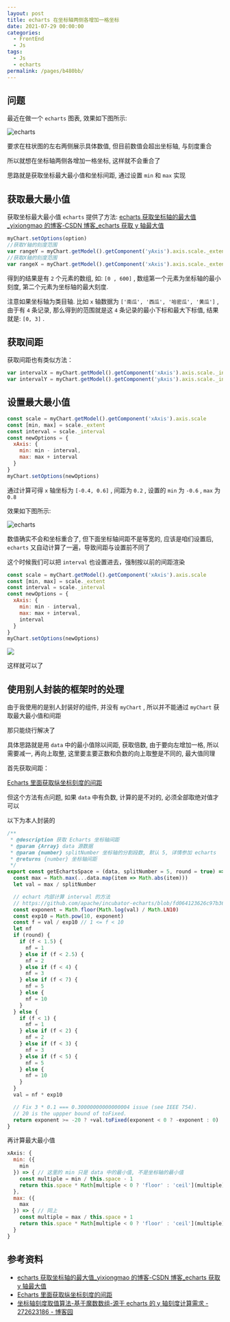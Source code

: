 ```yaml
---
layout: post
title: echarts 在坐标轴两侧各增加一格坐标
date: 2021-07-29 00:00:00
categories:
  - FrontEnd
  - Js
tags:
  - Js
  - echarts
permalink: /pages/b480bb/
---
```


## 问题

最近在做一个 `echarts` 图表, 效果如下图所示:

![echarts](../../.vuepress/public/img/js/036.png)

要求在柱状图的左右两侧展示具体数值, 但目前数值会超出坐标轴, 与刻度重合

所以就想在坐标轴两侧各增加一格坐标, 这样就不会重合了

思路就是获取坐标最大最小值和坐标间距, 通过设置 `min` 和 `max` 实现

## 获取最大最小值

获取坐标最大最小值 `echarts` 提供了方法: [echarts 获取坐标轴的最大值\_yixiongmao 的博客-CSDN 博客\_echarts 获取 y 轴最大值](https://blog.csdn.net/yixiongmao/article/details/104202890)

```js
myChart.setOptions(option)
//获取Y轴的刻度范围
var rangeY = myChart.getModel().getComponent('yAxis').axis.scale._extent
//获取X轴的刻度范围
var rangeX = myChart.getModel().getComponent('xAxis').axis.scale._extent
```

得到的结果是有 `2` 个元素的数组, 如: `[0 , 600]` , 数组第一个元素为坐标轴的最小刻度, 第二个元素为坐标轴的最大刻度.

注意如果坐标轴为类目轴. 比如 `x` 轴数据为 `['南瓜', '西瓜', '哈密瓜', '黄瓜']` , 由于有 `4` 条记录, 那么得到的范围就是这 `4` 条记录的最小下标和最大下标值, 结果就是: `[0, 3]` .

## 获取间距

获取间距也有类似方法：

```js
var intervalX = myChart.getModel().getComponent('xAxis').axis.scale._interval
var intervalY = myChart.getModel().getComponent('yAxis').axis.scale._interval
```

## 设置最大最小值

```js
const scale = myChart.getModel().getComponent('xAxis').axis.scale
const [min, max] = scale._extent
const interval = scale._interval
const newOptions = {
  xAxis: {
    min: min - interval,
    max: max + interval
  }
}
myChart.setOptions(newOptions)
```

通过计算可得 `x` 轴坐标为 `[-0.4, 0.6]` , 间距为 `0.2` , 设置的 `min` 为 `-0.6` , `max` 为 `0.8`

效果如下图所示:

![echarts](../../.vuepress/public/img/js/037.png)

数值确实不会和坐标重合了, 但下面坐标轴间距不是等宽的, 应该是咱们设置后, `echarts` 又自动计算了一遍，导致间距与设置前不同了

这个时候我们可以把 `interval` 也设置进去，强制按以前的间距渲染

```js
const scale = myChart.getModel().getComponent('xAxis').axis.scale
const [min, max] = scale._extent
const interval = scale._interval
const newOptions = {
  xAxis: {
    min: min - interval,
    max: max + interval,
    interval
  }
}
myChart.setOptions(newOptions)
```

![](../../.vuepress/public/img/js/038.png)

这样就可以了

## 使用别人封装的框架时的处理

由于我使用的是别人封装好的组件, 并没有 `myChart` , 所以并不能通过 `myChart` 获取最大最小值和间距

那只能绕行解决了

具体思路就是用 `data` 中的最小值除以间距, 获取倍数, 由于要向左增加一格, 所以需要减一, 再向上取整, 这里要主要正数和负数的向上取整是不同的, 最大值同理

首先获取间距：

[Echarts 里面获取纵坐标刻度的间距](https://www.cnblogs.com/yangzhou33/p/11651367.html)

但这个方法有点问题, 如果 `data` 中有负数, 计算的是不对的, 必须全部取绝对值才可以

以下为本人封装的

```js
/**
 * @description 获取 Echarts 坐标轴间距
 * @param {Array} data 源数据
 * @param {number} splitNumber 坐标轴的分割段数, 默认 5, 详情参加 echarts
 * @returns {number} 坐标轴间距
 */
export const getEchartsSpace = (data, splitNumber = 5, round = true) => {
  const max = Math.max(...data.map(item => Math.abs(item)))
  let val = max / splitNumber

  // echart 内部计算 interval 的方法
  // https://github.com/apache/incubator-echarts/blob/fd064123626c97b36cbd6da1b5fc73385c280abd/src/util/number.js
  const exponent = Math.floor(Math.log(val) / Math.LN10)
  const exp10 = Math.pow(10, exponent)
  const f = val / exp10 // 1 <= f < 10
  let nf
  if (round) {
    if (f < 1.5) {
      nf = 1
    } else if (f < 2.5) {
      nf = 2
    } else if (f < 4) {
      nf = 3
    } else if (f < 7) {
      nf = 5
    } else {
      nf = 10
    }
  } else {
    if (f < 1) {
      nf = 1
    } else if (f < 2) {
      nf = 2
    } else if (f < 3) {
      nf = 3
    } else if (f < 5) {
      nf = 5
    } else {
      nf = 10
    }
  }
  val = nf * exp10

  // Fix 3 * 0.1 === 0.30000000000000004 issue (see IEEE 754).
  // 20 is the uppper bound of toFixed.
  return exponent >= -20 ? +val.toFixed(exponent < 0 ? -exponent : 0) : val
}
```

再计算最大最小值

```js
xAxis: {
  min: ({
    min
  }) => { // 这里的 min 只是 data 中的最小值, 不是坐标轴的最小值
    const multiple = min / this.space - 1
    return this.space * Math[multiple < 0 ? 'floor' : 'ceil'](multiple)
  },
  max: ({
    max
  }) => { // 同上
    const multiple = max / this.space + 1
    return this.space * Math[multiple < 0 ? 'floor' : 'ceil'](multiple)
  }
}
```

## 参考资料

- [echarts 获取坐标轴的最大值\_yixiongmao 的博客-CSDN 博客\_echarts 获取 y 轴最大值](https://blog.csdn.net/yixiongmao/article/details/104202890)
- [Echarts 里面获取纵坐标刻度的间距](https://www.cnblogs.com/yangzhou33/p/11651367.html)
- [坐标轴刻度取值算法-基于魔数数组-源于 echarts 的 y 轴刻度计算需求 - 272623186 - 博客园](https://www.cnblogs.com/vicky-li/p/11653415.html)
